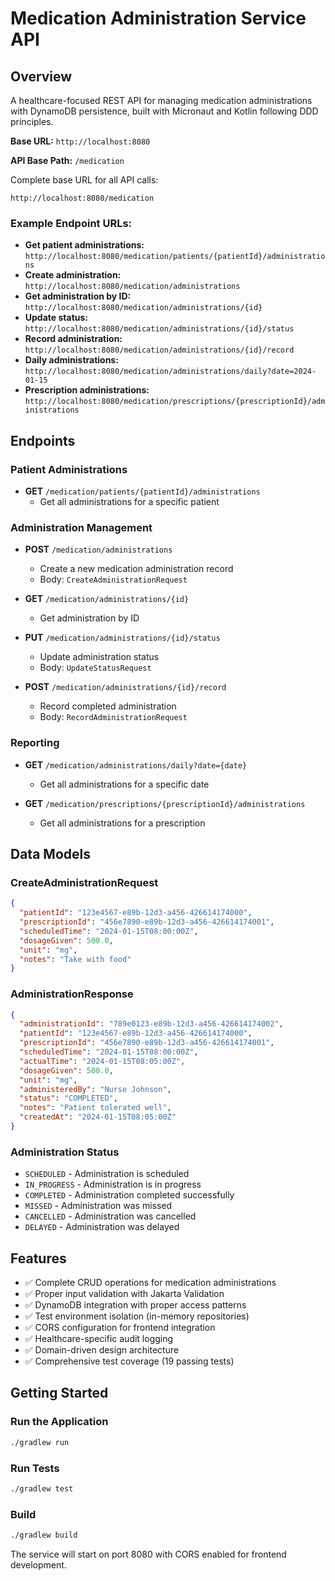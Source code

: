 # Medication Administration Service API

## Overview
A healthcare-focused REST API for managing medication administrations with DynamoDB persistence, built with Micronaut and Kotlin following DDD principles.

**Base URL:** `http://localhost:8080`

**API Base Path:** `/medication`

Complete base URL for all API calls:
```
http://localhost:8080/medication
```

### Example Endpoint URLs:
- **Get patient administrations:** `http://localhost:8080/medication/patients/{patientId}/administrations`
- **Create administration:** `http://localhost:8080/medication/administrations`
- **Get administration by ID:** `http://localhost:8080/medication/administrations/{id}`
- **Update status:** `http://localhost:8080/medication/administrations/{id}/status`
- **Record administration:** `http://localhost:8080/medication/administrations/{id}/record`
- **Daily administrations:** `http://localhost:8080/medication/administrations/daily?date=2024-01-15`
- **Prescription administrations:** `http://localhost:8080/medication/prescriptions/{prescriptionId}/administrations`

## Endpoints

### Patient Administrations
- **GET** `/medication/patients/{patientId}/administrations`
  - Get all administrations for a specific patient

### Administration Management
- **POST** `/medication/administrations`
  - Create a new medication administration record
  - Body: `CreateAdministrationRequest`

- **GET** `/medication/administrations/{id}`
  - Get administration by ID

- **PUT** `/medication/administrations/{id}/status`
  - Update administration status
  - Body: `UpdateStatusRequest`

- **POST** `/medication/administrations/{id}/record`
  - Record completed administration
  - Body: `RecordAdministrationRequest`

### Reporting
- **GET** `/medication/administrations/daily?date={date}`
  - Get all administrations for a specific date

- **GET** `/medication/prescriptions/{prescriptionId}/administrations`
  - Get all administrations for a prescription

## Data Models

### CreateAdministrationRequest
```json
{
  "patientId": "123e4567-e89b-12d3-a456-426614174000",
  "prescriptionId": "456e7890-e89b-12d3-a456-426614174001",
  "scheduledTime": "2024-01-15T08:00:00Z",
  "dosageGiven": 500.0,
  "unit": "mg",
  "notes": "Take with food"
}
```

### AdministrationResponse
```json
{
  "administrationId": "789e0123-e89b-12d3-a456-426614174002",
  "patientId": "123e4567-e89b-12d3-a456-426614174000",
  "prescriptionId": "456e7890-e89b-12d3-a456-426614174001",
  "scheduledTime": "2024-01-15T08:00:00Z",
  "actualTime": "2024-01-15T08:05:00Z",
  "dosageGiven": 500.0,
  "unit": "mg",
  "administeredBy": "Nurse Johnson",
  "status": "COMPLETED",
  "notes": "Patient tolerated well",
  "createdAt": "2024-01-15T08:05:00Z"
}
```

### Administration Status
- `SCHEDULED` - Administration is scheduled
- `IN_PROGRESS` - Administration is in progress
- `COMPLETED` - Administration completed successfully
- `MISSED` - Administration was missed
- `CANCELLED` - Administration was cancelled
- `DELAYED` - Administration was delayed

## Features
- ✅ Complete CRUD operations for medication administrations
- ✅ Proper input validation with Jakarta Validation
- ✅ DynamoDB integration with proper access patterns
- ✅ Test environment isolation (in-memory repositories)
- ✅ CORS configuration for frontend integration
- ✅ Healthcare-specific audit logging
- ✅ Domain-driven design architecture
- ✅ Comprehensive test coverage (19 passing tests)

## Getting Started

### Run the Application
```bash
./gradlew run
```

### Run Tests
```bash
./gradlew test
```

### Build
```bash
./gradlew build
```

The service will start on port 8080 with CORS enabled for frontend development.